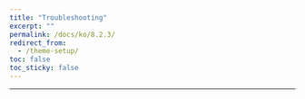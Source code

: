 ```yaml
---
title: "Troubleshooting"
excerpt: ""
permalink: /docs/ko/8.2.3/
redirect_from:
  - /theme-setup/
toc: false
toc_sticky: false
---
```


---
